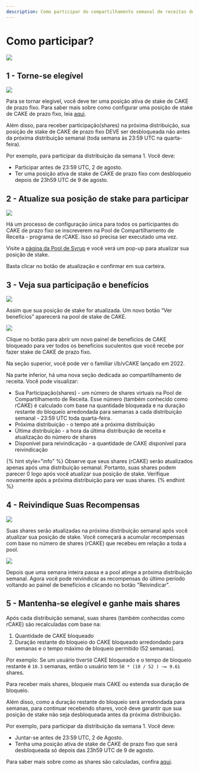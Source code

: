 ```yaml
---
description: Como participar do compartilhamento semanal de receitas do protocolo
---
```


# Como participar?

![](https://1397868517-files.gitbook.io/\~/files/v0/b/gitbook-x-prod.appspot.com/o/spaces%2F-MHREX7DHcljbY5IkjgJ-1972196547%2Fuploads%2FBRgBY1GeDxiS9Fu0gCVX%2Fimage.png?alt=media\&token=d90dca56-2f5d-49c2-8479-d9033cfed56f)

## 1 - Torne-se elegível

![](https://1397868517-files.gitbook.io/\~/files/v0/b/gitbook-x-prod.appspot.com/o/spaces%2F-MHREX7DHcljbY5IkjgJ-1972196547%2Fuploads%2FQroDbSjHRSXBBUMjptRM%2Fimage.png?alt=media\&token=2a82b916-05c3-44da-ae1e-e8f9bc8bca05)

Para se tornar elegível, você deve ter uma posição ativa de stake de CAKE de prazo fixo. Para saber mais sobre como configurar uma posição de stake de CAKE de prazo fixo, leia [aqui](https://docs.pancakeswap.finance/v/portuguese-brazilian/produtos/syrup-pool/nova-pool-de-syrup-de-cake/como-usar-a-opcao-de-stake-com-prazo-fixo).&#x20;

Além disso, para receber participação(shares) na próxima distribuição, sua posição de stake de CAKE de prazo fixo DEVE ser desbloqueada não antes da próxima distribuição semanal (toda semana às 23:59 UTC na quarta-feira).&#x20;

Por exemplo, para participar da distribuição da semana 1. Você deve:&#x20;

* Participar antes de 23:59 UTC, 2 de agosto.&#x20;
* Ter uma posição ativa de stake de CAKE de prazo fixo com desbloqueio depois de 23h59 UTC de 9 de agosto.

## 2 - Atualize sua posição de stake para participar <a href="#5364e392-14f8-4a0a-b2cd-673d63030f6a" id="5364e392-14f8-4a0a-b2cd-673d63030f6a"></a>



![](https://1397868517-files.gitbook.io/\~/files/v0/b/gitbook-x-prod.appspot.com/o/spaces%2F-MHREX7DHcljbY5IkjgJ-1972196547%2Fuploads%2FMG40uHrHflvwK4lG8Vcf%2Fimage.png?alt=media\&token=4b2761d3-2ab9-4f63-9cab-2d364ce8cd48)

Há um processo de configuração única para todos os participantes do CAKE de prazo fixo se inscreverem na Pool de Compartilhamento de Receita - programa de rCAKE. Isso só precisa ser executado uma vez.

Visite a [página da Pool de Syrup](https://pancakeswap.finance/pools) e você verá um pop-up para atualizar sua posição de stake.&#x20;

Basta clicar no botão de atualização e confirmar em sua carteira.

## 3 - Veja sua participação e benefícios <a href="#9356069e-8fdd-4ab5-83e8-045b4ad31048" id="9356069e-8fdd-4ab5-83e8-045b4ad31048"></a>

![](https://1397868517-files.gitbook.io/\~/files/v0/b/gitbook-x-prod.appspot.com/o/spaces%2F-MHREX7DHcljbY5IkjgJ-1972196547%2Fuploads%2FFhdYl4hOpn8dt8tL7oRQ%2Fimage.png?alt=media\&token=e5dc8215-6108-4676-95d1-7d9367d2f565)

Assim que sua posição de stake for atualizada. Um novo botão “Ver benefícios” aparecerá na pool de stake de CAKE.

![](https://1397868517-files.gitbook.io/\~/files/v0/b/gitbook-x-prod.appspot.com/o/spaces%2F-MHREX7DHcljbY5IkjgJ-1972196547%2Fuploads%2FxPsfUNsmLNckAcz6e69r%2Fimage.png?alt=media\&token=02d11115-1e84-4c5a-8bd6-975b3645c492)

Clique no botão para abrir um novo painel de benefícios de CAKE bloqueado para ver todos os benefícios suculentos que você recebe por fazer stake de CAKE de prazo fixo.&#x20;

Na seção superior, você pode ver o familiar i/b/vCAKE lançado em 2022.&#x20;

Na parte inferior, há uma nova seção dedicada ao compartilhamento de receita. Você pode visualizar:&#x20;

* Sua Participação(shares) - um número de shares virtuais na Pool de Compartilhamento de Receita. Esse número (também conhecido como rCAKE) é calculado com base na quantidade bloqueada e na duração restante do bloqueio arredondada para semanas a cada distribuição semanal - 23:59 UTC toda quarta-feira.&#x20;
* Próxima distribuição - o tempo até a próxima distribuição&#x20;
* Última distribuição - a hora da última distribuição de receita e atualização do número de shares&#x20;
* Disponível para reivindicação - a quantidade de CAKE disponível para reivindicação&#x20;

{% hint style="info" %}
Observe que seus shares (rCAKE) serão atualizados apenas após uma distribuição semanal. Portanto, suas shares podem parecer 0 logo após você atualizar sua posição de stake. Verifique novamente após a próxima distribuição para ver suas shares.
{% endhint %}

## 4 - Reivindique Suas Recompensas

![](https://1397868517-files.gitbook.io/\~/files/v0/b/gitbook-x-prod.appspot.com/o/spaces%2F-MHREX7DHcljbY5IkjgJ-1972196547%2Fuploads%2FQbL4gxVYQVxZRnISLDbB%2Fimage.png?alt=media\&token=5cd82556-28ba-4abc-a3f4-721fd5c110fa)

Suas shares serão atualizadas na próxima distribuição semanal após você atualizar sua posição de stake. Você começará a acumular recompensas com base no número de shares (rCAKE) que recebeu em relação a toda a pool.

![](https://1397868517-files.gitbook.io/\~/files/v0/b/gitbook-x-prod.appspot.com/o/spaces%2F-MHREX7DHcljbY5IkjgJ-1972196547%2Fuploads%2FhxfafKgxq0VPhjj7pQQV%2Fimage.png?alt=media\&token=1411ab32-7fe9-400f-986f-eda49259732f)

Depois que uma semana inteira passa e a pool atinge a próxima distribuição semanal. Agora você pode reivindicar as recompensas do último período voltando ao painel de benefícios e clicando no botão "Reivindicar".

## 5 - Mantenha-se elegível e ganhe mais shares <a href="#3ca775e2-6d26-4dee-94e4-e03d89b57412" id="3ca775e2-6d26-4dee-94e4-e03d89b57412"></a>

Após cada distribuição semanal, suas shares (também conhecidas como rCAKE) são recalculadas com base na:

1. Quantidade de CAKE bloqueado
2. Duração restante do bloqueio do CAKE bloqueado arredondado para semanas e o tempo máximo de bloqueio permitido (52 semanas).

Por exemplo: Se um usuário tiver`50` CAKE bloqueado e o tempo de bloqueio restante é `10.3` semanas, então o usuário tem `50 * (10 / 52 ) ~= 9.61` shares.

Para receber mais shares, bloqueie mais CAKE ou estenda sua duração de bloqueio.&#x20;

Além disso, como a duração restante do bloqueio será arredondada para semanas, para continuar recebendo shares, você deve garantir que sua posição de stake não seja desbloqueada antes da próxima distribuição.&#x20;

Por exemplo, para participar da distribuição da semana 1. Você deve:

* Juntar-se antes de 23:59 UTC, 2 de Agosto.
* Tenha uma posição ativa de stake de CAKE de prazo fixo que será desbloqueada só depois das 23h59 UTC de 9 de agosto.&#x20;

Para saber mais sobre como as shares são calculadas, confira [aqui](perguntas-frequentes.md).
